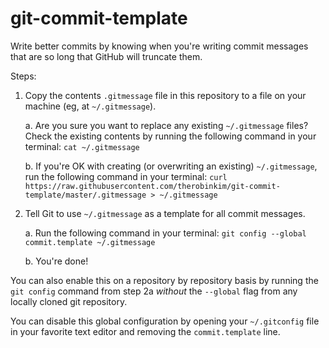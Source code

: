 # git-commit-template

Write better commits by knowing when you're writing commit messages that are so long that GitHub will truncate them.

Steps:
1. Copy the contents `.gitmessage` file in this repository to a file on your machine (eg, at `~/.gitmessage`).

    a. Are you sure you want to replace any existing `~/.gitmessage` files? Check the existing contents by running the following command in your terminal: `cat ~/.gitmessage`

    b. If you're OK with creating (or overwriting an existing) `~/.gitmessage`, run the following command in your terminal: `curl https://raw.githubusercontent.com/therobinkim/git-commit-template/master/.gitmessage > ~/.gitmessage`

2. Tell Git to use `~/.gitmessage` as a template for all commit messages.

    a. Run the following command in your terminal: `git config --global commit.template ~/.gitmessage`

    b. You're done!
  
You can also enable this on a repository by repository basis by running the `git config` command from step 2a _without_ the `--global` flag from any locally cloned git repository.

You can disable this global configuration by opening your `~/.gitconfig` file in your favorite text editor and removing the `commit.template` line.

